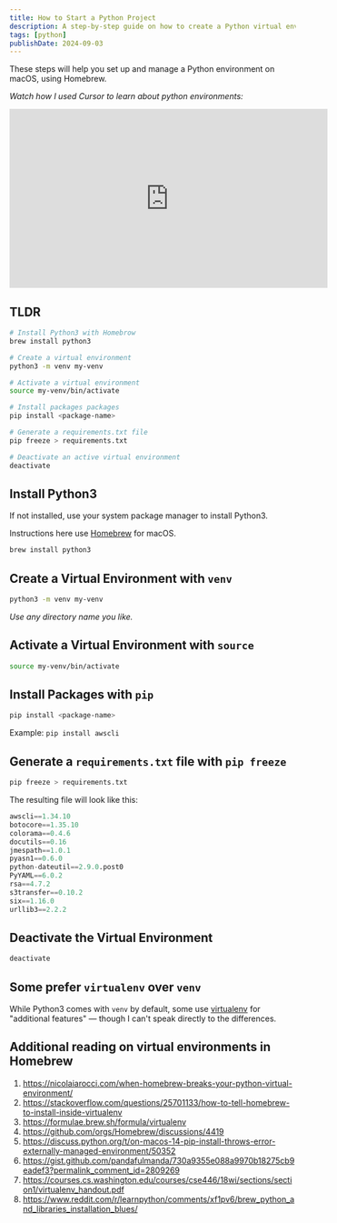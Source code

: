 ```yaml
---
title: How to Start a Python Project
description: A step-by-step guide on how to create a Python virtual environment using the venv module
tags: [python]
publishDate: 2024-09-03
---
```


These steps will help you set up and manage a Python environment on macOS, using Homebrew.

_Watch how I used Cursor to learn about python environments:_

<div data-responsive-youtube-container>

<iframe width="560" height="315" src="https://www.youtube.com/embed/74c2tAKXJ9M?si=b5JgQpl8rcPuef9j" title="YouTube video player" frameborder="0" allow="accelerometer; autoplay; clipboard-write; encrypted-media; gyroscope; picture-in-picture; web-share" referrerpolicy="strict-origin-when-cross-origin" allowfullscreen></iframe>

</div>

## TLDR

```bash
# Install Python3 with Homebrow
brew install python3

# Create a virtual environment
python3 -m venv my-venv

# Activate a virtual environment
source my-venv/bin/activate

# Install packages packages
pip install <package-name>

# Generate a requirements.txt file
pip freeze > requirements.txt

# Deactivate an active virtual environment
deactivate
```

## Install Python3

If not installed, use your system package manager to install Python3.

Instructions here use [Homebrew](https://brew.sh/) for macOS.

```bash
brew install python3
```

## Create a Virtual Environment with `venv`

```bash
python3 -m venv my-venv
```

_Use any directory name you like._

## Activate a Virtual Environment with `source`

```bash
source my-venv/bin/activate
```

## Install Packages with `pip`

```bash
pip install <package-name>
```

Example: `pip install awscli`

## Generate a `requirements.txt` file with `pip freeze`

```bash
pip freeze > requirements.txt
```

The resulting file will look like this:

```python title="requirements.txt"
awscli==1.34.10
botocore==1.35.10
colorama==0.4.6
docutils==0.16
jmespath==1.0.1
pyasn1==0.6.0
python-dateutil==2.9.0.post0
PyYAML==6.0.2
rsa==4.7.2
s3transfer==0.10.2
six==1.16.0
urllib3==2.2.2
```

## Deactivate the Virtual Environment

```bash
deactivate
```

## Some prefer `virtualenv` over `venv`

While Python3 comes with `venv` by default, some use [virtualenv](https://virtualenv.pypa.io/en/latest/) for "additional features" — though I can't speak directly to the differences.

## Additional reading on virtual environments in Homebrew

1. https://nicolaiarocci.com/when-homebrew-breaks-your-python-virtual-environment/
2. https://stackoverflow.com/questions/25701133/how-to-tell-homebrew-to-install-inside-virtualenv
3. https://formulae.brew.sh/formula/virtualenv
4. https://github.com/orgs/Homebrew/discussions/4419
5. https://discuss.python.org/t/on-macos-14-pip-install-throws-error-externally-managed-environment/50352
6. https://gist.github.com/pandafulmanda/730a9355e088a9970b18275cb9eadef3?permalink_comment_id=2809269
7. https://courses.cs.washington.edu/courses/cse446/18wi/sections/section1/virtualenv_handout.pdf
8. https://www.reddit.com/r/learnpython/comments/xf1pv6/brew_python_and_libraries_installation_blues/
